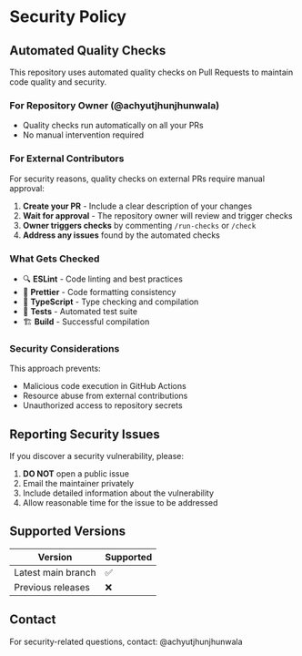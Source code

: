 # Security Policy

## Automated Quality Checks

This repository uses automated quality checks on Pull Requests to maintain code quality and security.

### For Repository Owner (@achyutjhunjhunwala)
- Quality checks run automatically on all your PRs
- No manual intervention required

### For External Contributors
For security reasons, quality checks on external PRs require manual approval:

1. **Create your PR** - Include a clear description of your changes
2. **Wait for approval** - The repository owner will review and trigger checks
3. **Owner triggers checks** by commenting `/run-checks` or `/check`
4. **Address any issues** found by the automated checks

### What Gets Checked
- 🔍 **ESLint** - Code linting and best practices
- 💅 **Prettier** - Code formatting consistency  
- 🔧 **TypeScript** - Type checking and compilation
- 🧪 **Tests** - Automated test suite
- 🏗️ **Build** - Successful compilation

### Security Considerations
This approach prevents:
- Malicious code execution in GitHub Actions
- Resource abuse from external contributions
- Unauthorized access to repository secrets

## Reporting Security Issues

If you discover a security vulnerability, please:

1. **DO NOT** open a public issue
2. Email the maintainer privately
3. Include detailed information about the vulnerability
4. Allow reasonable time for the issue to be addressed

## Supported Versions

| Version | Supported |
|---------|-----------|
| Latest main branch | ✅ |
| Previous releases | ❌ |

## Contact

For security-related questions, contact: @achyutjhunjhunwala